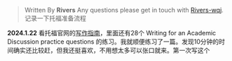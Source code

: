 

> Written By **Rivers**
> Any questions please get in touch with  [Rivers-wqj](https://rivers-wqj.github.io/).
> 记录一下托福准备流程


**2024.1.22**
看托福官网的[写作指南](https://www.ets.org/toefl/test-takers/ibt/about/content/writing.html)，里面还有28个 Writing for an Academic Discussion practice questions 的练习。我就顺便练习了一篇。发现10分钟的时间确实还比较赶，但我还挺喜欢，不用想太多可以张口就来。第一次写这个
<!--stackedit_data:
eyJoaXN0b3J5IjpbMTk5MzAxNjk0MiwxNDk5NjMwNzI3XX0=
-->
